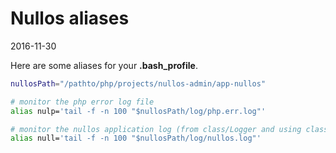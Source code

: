 Nullos aliases
==================
2016-11-30



Here are some aliases for your **.bash_profile**.


```bash
nullosPath="/pathto/php/projects/nullos-admin/app-nullos"

# monitor the php error log file
alias nulp='tail -f -n 100 "$nullosPath/log/php.err.log"'

# monitor the nullos application log (from class/Logger and using class-modules/ApplicationLog/ApplicationLogModule)
alias null='tail -f -n 100 "$nullosPath/log/nullos.log"'
```